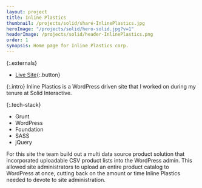 ```yaml
---
layout: project
title: Inline Plastics
thumbnail: /projects/solid/share-InlinePlastics.jpg
heroImage: "/projects/solid/hero-solid.jpg?v=1"
headerImage: /projects/solid/header-InlinePlastics.png
order: 1
synopsis: Home page for Inline Plastics corp.
---
```

{:.externals}
 - [Live Site](http://spitfiresmartscan.org/){:.button}

{:.intro}
Inline Plastics is a WordPress driven site that I worked on during my tenure at Solid Interactive.

{:.tech-stack}
 - Grunt
 - WordPress
 - Foundation
 - SASS
 - jQuery

For this site the team build out a multi data source product solution that incorporated uploadable CSV product lists into the WordPress admin. This allowed site administrators to upload an entire product catalog to WordPress at once, cutting back on the amount or time Inline Plastics needed to devote to site administration.
